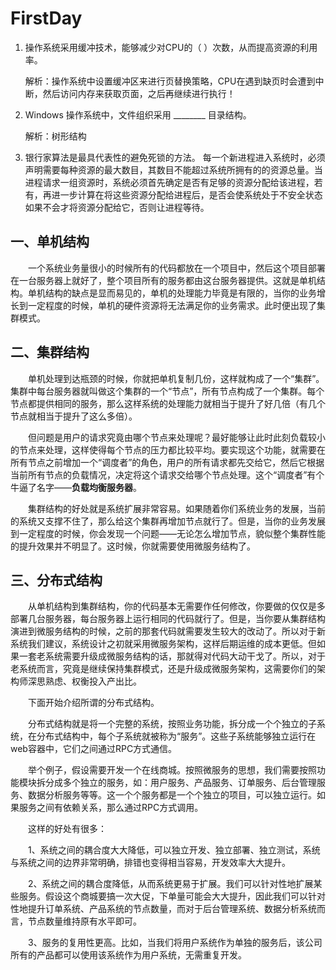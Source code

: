 # FirstDay

1. 操作系统采用缓冲技术，能够减少对CPU的（ ）次数，从而提高资源的利用率。

   解析：操作系统中设置缓冲区来进行页替换策略，CPU在遇到缺页时会遭到中断，然后访问内存来获取页面，之后再继续进行执行！

2. Windows 操作系统中，文件组织采用 ________ 目录结构。

   解析：树形结构
   
3. 银行家算法是最具代表性的避免死锁的方法。
每一个新进程进入系统时，必须声明需要每种资源的最大数目，其数目不能超过系统所拥有的的资源总量。当进程请求一组资源时，系统必须首先确定是否有足够的资源分配给该进程，若有，再进一步计算在将这些资源分配给进程后，是否会使系统处于不安全状态如果不会才将资源分配给它，否则让进程等待。
   
## **一、单机结构**

   　　一个系统业务量很小的时候所有的代码都放在一个项目中，然后这个项目部署在一台服务器上就好了，整个项目所有的服务都由这台服务器提供。这就是单机结构。单机结构的缺点是显而易见的，单机的处理能力毕竟是有限的，当你的业务增长到一定程度的时候，单机的硬件资源将无法满足你的业务需求。此时便出现了集群模式。

## **二、集群结构**

   　　单机处理到达瓶颈的时候，你就把单机复制几份，这样就构成了一个“集群”。集群中每台服务器就叫做这个集群的一个“节点”，所有节点构成了一个集群。每个节点都提供相同的服务，那么这样系统的处理能力就相当于提升了好几倍（有几个节点就相当于提升了这么多倍）。

   　　但问题是用户的请求究竟由哪个节点来处理呢？最好能够让此时此刻负载较小的节点来处理，这样使得每个节点的压力都比较平均。要实现这个功能，就需要在所有节点之前增加一个“调度者”的角色，用户的所有请求都先交给它，然后它根据当前所有节点的负载情况，决定将这个请求交给哪个节点处理。这个“调度者”有个牛逼了名字——**负载均衡服务器**。

   　　集群结构的好处就是系统扩展非常容易。如果随着你们系统业务的发展，当前的系统又支撑不住了，那么给这个集群再增加节点就行了。但是，当你的业务发展到一定程度的时候，你会发现一个问题——无论怎么增加节点，貌似整个集群性能的提升效果并不明显了。这时候，你就需要使用微服务结构了。

## **三、分布式结构**

   　　从单机结构到集群结构，你的代码基本无需要作任何修改，你要做的仅仅是多部署几台服务器，每台服务器上运行相同的代码就行了。但是，当你要从集群结构演进到微服务结构的时候，之前的那套代码就需要发生较大的改动了。所以对于新系统我们建议，系统设计之初就采用微服务架构，这样后期运维的成本更低。但如果一套老系统需要升级成微服务结构的话，那就得对代码大动干戈了。所以，对于老系统而言，究竟是继续保持集群模式，还是升级成微服务架构，这需要你们的架构师深思熟虑、权衡投入产出比。

   　　下面开始介绍所谓的分布式结构。

   　　分布式结构就是将一个完整的系统，按照业务功能，拆分成一个个独立的子系统，在分布式结构中，每个子系统就被称为“服务”。这些子系统能够独立运行在web容器中，它们之间通过RPC方式通信。

   　　举个例子，假设需要开发一个在线商城。按照微服务的思想，我们需要按照功能模块拆分成多个独立的服务，如：用户服务、产品服务、订单服务、后台管理服务、数据分析服务等等。这一个个服务都是一个个独立的项目，可以独立运行。如果服务之间有依赖关系，那么通过RPC方式调用。

   　　这样的好处有很多：

   　　1、系统之间的耦合度大大降低，可以独立开发、独立部署、独立测试，系统与系统之间的边界非常明确，排错也变得相当容易，开发效率大大提升。

   　　2、系统之间的耦合度降低，从而系统更易于扩展。我们可以针对性地扩展某些服务。假设这个商城要搞一次大促，下单量可能会大大提升，因此我们可以针对性地提升订单系统、产品系统的节点数量，而对于后台管理系统、数据分析系统而言，节点数量维持原有水平即可。

   　　3、服务的复用性更高。比如，当我们将用户系统作为单独的服务后，该公司所有的产品都可以使用该系统作为用户系统，无需重复开发。